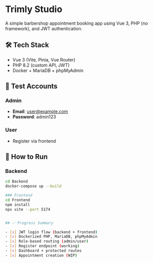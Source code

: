 # Trimly Studio

A simple barbershop appointment booking app using Vue 3, PHP (no framework), and JWT authentication.

## 🛠 Tech Stack
- Vue 3 (Vite, Pinia, Vue Router)
- PHP 8.2 (custom API, JWT)
- Docker + MariaDB + phpMyAdmin

## 🧪 Test Accounts

### Admin
- **Email**: user@example.com
- **Password**: admin123

### User
- Register via frontend

## 🚀 How to Run

### Backend
```bash
cd Backend
docker-compose up --build

### Frontend 
cd Frontend
npm install
npx vite --port 5174


## ✅ Progress Summary

- [x] JWT login flow (backend + frontend)
- [x] Dockerized PHP, MariaDB, phpMyAdmin
- [x] Role-based routing (admin/user)
- [x] Register endpoint (working)
- [x] Dashboard + protected routes
- [x] Appointment creation (WIP)

